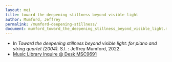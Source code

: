 ```yaml
---
layout: mei
title: toward the deepening stillness beyond visible light
author: Mumford, Jeffrey
permalink: /mumford-deepening-stillness/
document: mumford_toward_the_deepening_stillness_beyond_visible_light.mei
---
```


- In *Toward the deepening stillness beyond visible light: for piano and string quartet (2004).* S.l. : Jeffrey Mumford, 2022.
- <a href="https://tufts.primo.exlibrisgroup.com/permalink/01TUN_INST/1kc9gia/alma991018726332703851" target="_blank">Music Library Inquire @ Desk MSC9691</a>
